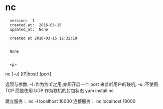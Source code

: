 
  # nc

      version:  1
      created_at:  2016-03-15
      updated_at:  None

      created at 2016-03-15 12:32:19 


      None


      <p>
      
nc [-u] [IP|host] [port] 
 
选项与参数: 
-l :作为监听之用,亦即开启一个 port 来监听用户的联机; 
-u :不使用 TCP 而是使用 UDP 作为联机的封包状态 
 yum install nc 

建立服务： nc -l localhost 10000
连接服务： nc localhost 10000 
      </p>

  